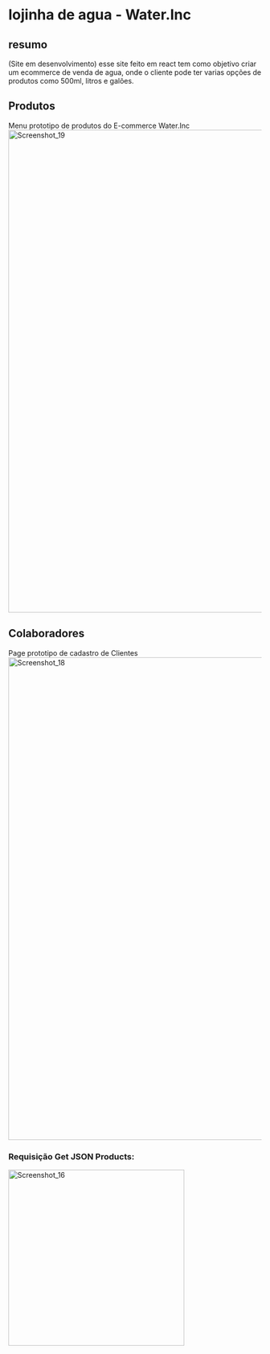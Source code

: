 # lojinha de agua - Water.Inc

## resumo
(Site em desenvolvimento)
esse site feito em react tem como objetivo criar um ecommerce de venda de agua, onde o cliente pode ter varias opções de produtos como 500ml, litros e galões.

## Produtos
Menu prototipo de produtos do E-commerce Water.Inc
<img width="960" alt="Screenshot_19" src="https://github.com/jcr04/ecommerce-agua-react/assets/70778525/9ee1ca33-001b-40a1-8311-99196aef3e58">

## Colaboradores
Page prototipo de cadastro de Clientes
<img width="960" alt="Screenshot_18" src="https://github.com/jcr04/ecommerce-agua-react/assets/70778525/19c3d639-acd0-4488-8400-a5d4c92f785c">

### Requisição Get JSON Products:
<img width="350" alt="Screenshot_16" src="https://github.com/jcr04/ecommerce-agua-react/assets/70778525/b22ce7a2-02b9-4b5e-9acd-36ac64c4b945">
